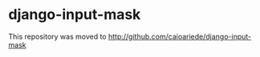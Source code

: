 django-input-mask
=================

This repository was moved to http://github.com/caioariede/django-input-mask
